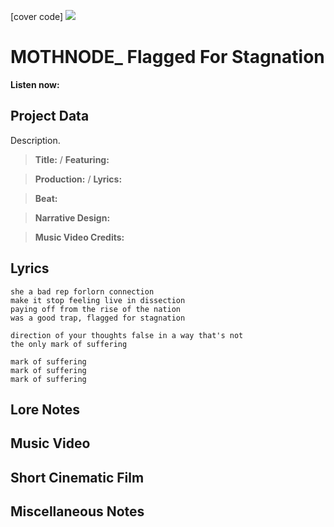 [cover code] ![](57175019_319474918741616_8502199518755923887_n.jpg)

# MOTHNODE_ Flagged For Stagnation

**Listen now:** 

## Project Data

Description.

> **Title:**  / **Featuring:** 

> **Production:**  / **Lyrics:** 

> **Beat:**

> **Narrative Design:**

> **Music Video Credits:**


## Lyrics

```
she a bad rep forlorn connection
make it stop feeling live in dissection
paying off from the rise of the nation
was a good trap, flagged for stagnation

direction of your thoughts false in a way that's not 
the only mark of suffering

mark of suffering
mark of suffering
mark of suffering

```

## Lore Notes

## Music Video

## Short Cinematic Film

## Miscellaneous Notes
